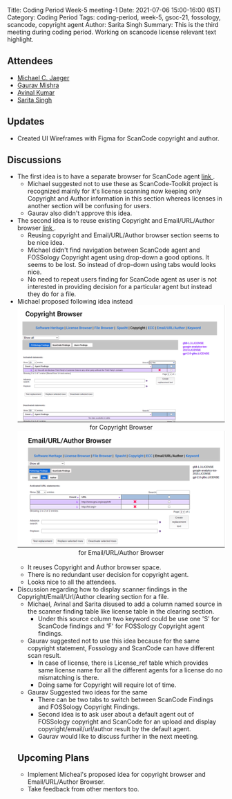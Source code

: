 Title: Coding Period Week-5 meeting-1
Date: 2021-07-06 15:00-16:00 (IST)
Category: Coding Period
Tags: coding-period, week-5, gsoc-21, fossology, scancode, copyright agent
Author: Sarita Singh
Summary: This is the third meeting during coding period. Working on scancode license relevant text highlight.

<h2> Attendees </h2>
<ul> 
<li> <a href="https://github.com/mcjaeger"> Michael C. Jaeger</a>
<li> <a href="https://github.com/GMishx"> Gaurav Mishra </a>
<li> <a href="https://github.com/avinal"> Avinal Kumar </a>
<li> <a href="https://github.com/itssingh"> Sarita Singh </a>
</li>
</ul>

<h2> Updates </h2>
<ul>
<li> Created UI Wireframes with Figma for ScanCode copyright and author.
</ul>
<h2> Discussions </h2>
<ul>
<li> The first idea is to have a separate browser for ScanCode agent <a href= https://www.figma.com/file/Kj3DQlhNXkZkq6DgpdfXFt/Untitled?node-id=0%3A1> link </a>.
<ul>
<li> Michael suggested not to use these as ScanCode-Toolkit project is recognized mainly for it's license scanning now keeping only Copyright and Author information in this section whereas licenses in another section will be confusing for users.
<li> Gaurav also didn't approve this idea.
</ul>
<li> The second idea is to reuse existing Copyright and Email/URL/Author browser <a href= https://www.figma.com/file/Kj3DQlhNXkZkq6DgpdfXFt/Untitled?node-id=12%3A8> link </a>.
<ul>
<li> Reusing copyright and Email/URL/Author browser section seems to be nice idea.
<li> Michael didn't find navigation between ScanCode agent and FOSSology Copyright agent using drop-down a good options. It seems to be lost. So instead of drop-down using tabs would looks nice.
<li> No need to repeat users finding for ScanCode agent as user is not interested in providing decision for a particular agent but instead they do for a file. 
</ul>
<li> Michael proposed following idea instead
<img src="images/copyright_browser.png" alt="Italian Trulli"> <center> for Copyright Browser </center> <img src="images/author_browser.png" alt="Italian Trulli"> <center> for Email/URL/Author Browser</center> <br>
<ul>
<li> It reuses Copyright and Author browser space.
<li> There is no redundant user decision for copyright agent.
<li> Looks nice to all the attendees.
</ul>
<li> Discussion regarding how to display scanner findings in the Copyright/Email/Url/Author clearing section for a file.
<ul>
<li> Michael, Avinal and Sarita disused to add a column named source in the scanner finding table like license table in the clearing section. 
<ul><li> Under this source column two keyword could be use one 'S' for ScanCode findings and 'F' for FOSSology Copyright agent findings.
</ul>
<li> Gaurav suggested not to use this idea because for the same copyright statement, Fossology and ScanCode can have different scan result.
<ul><li> In case of license, there is License_ref table which provides same license name for all the different agents for a license do no mismatching is there.
<li> Doing same for Copyright will require lot of time.
</ul> 
<li> Gaurav Suggested two ideas for the same
<ul>
<li> There can be two tabs to switch between ScanCode Findings and FOSSology Copyright Findings.
<li> Second idea is to ask user about a default agent out of FOSSology copyright and ScanCode for an upload and display copyright/email/url/author result by the default agent.
<li> Gaurav would like to discuss further in the next meeting.
</ul>
</ul>
<h2> Upcoming Plans </h2> 
<ul> 
<li> Implement Micheal's proposed idea for copyright browser and Email/URL/Author Browser.
<li> Take feedback from other mentors too. 
</ul>